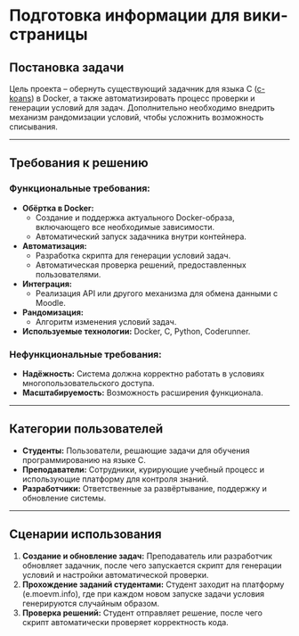 # Подготовка информации для вики-страницы

## Постановка задачи
Цель проекта – обернуть существующий задачник для языка C ([c-koans](https://github.com/c-koans/c_koans)) в Docker, а также автоматизировать процесс проверки и генерации условий для задач. Дополнительно необходимо внедрить механизм рандомизации условий, чтобы усложнить возможность списывания.

---

## Требования к решению

### Функциональные требования:
- **Обёртка в Docker:**
  - Создание и поддержка актуального Docker-образа, включающего все необходимые зависимости.
  - Автоматический запуск задачника внутри контейнера.
- **Автоматизация:**
  - Разработка скрипта для генерации условий задач.
  - Автоматическая проверка решений, предоставленных пользователями.
- **Интеграция:**
  - Реализация API или другого механизма для обмена данными с Moodle.
- **Рандомизация:**
  - Алгоритм изменения условий задач.
- **Используемые технологии:** Docker, C, Python, Coderunner.

### Нефункциональные требования:
- **Надёжность:** Система должна корректно работать в условиях многопользовательского доступа.
- **Масштабируемость:** Возможность расширения функционала.

---

## Категории пользователей
- **Студенты:** Пользователи, решающие задачи для обучения программированию на языке C.
- **Преподаватели:** Сотрудники, курирующие учебный процесс и использующие платформу для контроля знаний.
- **Разработчики:** Ответственные за развёртывание, поддержку и обновление системы.

---

## Сценарии использования
1. **Создание и обновление задач:** Преподаватель или разработчик обновляет задачник, после чего запускается скрипт для генерации условий и настройки автоматической проверки.
2. **Прохождение заданий студентами:** Студент заходит на платформу (e.moevm.info), где при каждом новом запуске задачи условия генерируются случайным образом.
3. **Проверка решений:** Студент отправляет решение, после чего скрипт автоматически проверяет корректность кода.


